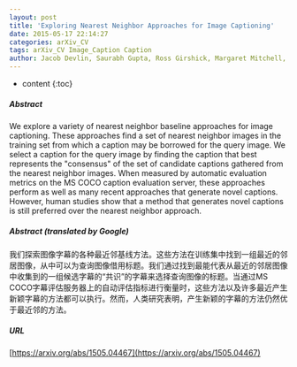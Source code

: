 ```yaml
---
layout: post
title: 'Exploring Nearest Neighbor Approaches for Image Captioning'
date: 2015-05-17 22:14:27
categories: arXiv_CV
tags: arXiv_CV Image_Caption Caption
author: Jacob Devlin, Saurabh Gupta, Ross Girshick, Margaret Mitchell, C. Lawrence Zitnick
---
```


* content
{:toc}

##### Abstract
We explore a variety of nearest neighbor baseline approaches for image captioning. These approaches find a set of nearest neighbor images in the training set from which a caption may be borrowed for the query image. We select a caption for the query image by finding the caption that best represents the "consensus" of the set of candidate captions gathered from the nearest neighbor images. When measured by automatic evaluation metrics on the MS COCO caption evaluation server, these approaches perform as well as many recent approaches that generate novel captions. However, human studies show that a method that generates novel captions is still preferred over the nearest neighbor approach.

##### Abstract (translated by Google)
我们探索图像字幕的各种最近邻基线方法。这些方法在训练集中找到一组最近的邻居图像，从中可以为查询图像借用标题。我们通过找到最能代表从最近的邻居图像中收集到的一组候选字幕的“共识”的字幕来选择查询图像的标题。当通过MS COCO字幕评估服务器上的自动评估指标进行衡量时，这些方法以及许多最近产生新颖字幕的方法都可以执行。然而，人类研究表明，产生新颖的字幕的方法仍然优于最近邻的方法。

##### URL
[https://arxiv.org/abs/1505.04467](https://arxiv.org/abs/1505.04467)

